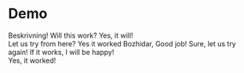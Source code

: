 # Demo 

Beskrivning!
Will this work? 
Yes, it will!	
Let us try from here?
Yes it worked Bozhidar, Good job!
Sure, let us try again!	
If it works, I will be happy!	
Yes, it worked! 
